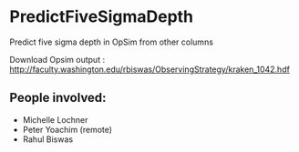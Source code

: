 # PredictFiveSigmaDepth
Predict five sigma depth in OpSim from other columns

Download Opsim output : http://faculty.washington.edu/rbiswas/ObservingStrategy/kraken_1042.hdf


## People involved:

- Michelle Lochner
- Peter Yoachim (remote)
- Rahul Biswas

